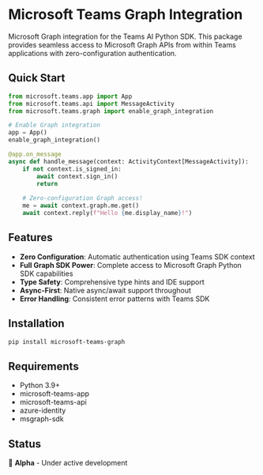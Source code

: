 # Microsoft Teams Graph Integration

Microsoft Graph integration for the Teams AI Python SDK. This package provides seamless access to Microsoft Graph APIs from within Teams applications with zero-configuration authentication.

## Quick Start

```python
from microsoft.teams.app import App
from microsoft.teams.api import MessageActivity
from microsoft.teams.graph import enable_graph_integration

# Enable Graph integration
app = App()
enable_graph_integration()

@app.on_message
async def handle_message(context: ActivityContext[MessageActivity]):
    if not context.is_signed_in:
        await context.sign_in()
        return
    
    # Zero-configuration Graph access!
    me = await context.graph.me.get()
    await context.reply(f"Hello {me.display_name}!")
```

## Features

- **Zero Configuration**: Automatic authentication using Teams SDK context
- **Full Graph SDK Power**: Complete access to Microsoft Graph Python SDK capabilities
- **Type Safety**: Comprehensive type hints and IDE support
- **Async-First**: Native async/await support throughout
- **Error Handling**: Consistent error patterns with Teams SDK

## Installation

```bash
pip install microsoft-teams-graph
```

## Requirements

- Python 3.9+
- microsoft-teams-app
- microsoft-teams-api
- azure-identity
- msgraph-sdk

## Status

🚧 **Alpha** - Under active development